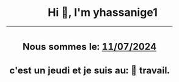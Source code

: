 <h1 align='center'>Hi 👋, I'm yhassanige1</h1>
<div align='center'>

|<h2 align='center'>Nous sommes le: <u>11/07/2024</u></h2><h2 align='center'>c'est un jeudi et je suis au: 🏢 travail.</h2>|
|---
</div>
